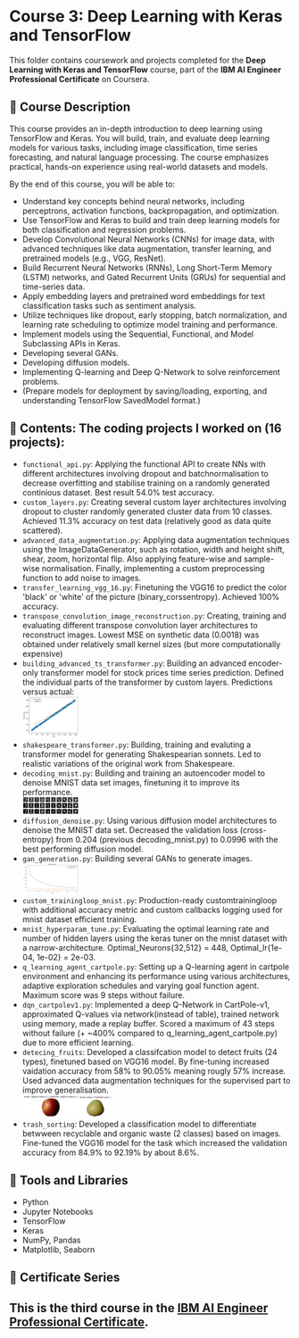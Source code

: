 # Course 3: Deep Learning with Keras and TensorFlow

This folder contains coursework and projects completed for the **Deep Learning with Keras and TensorFlow** course, part of the **IBM AI Engineer Professional Certificate** on Coursera.

## 🧠 Course Description

This course provides an in-depth introduction to deep learning using TensorFlow and Keras. You will build, train, and evaluate deep learning models for various tasks, including image classification, time series forecasting, and natural language processing. The course emphasizes practical, hands-on experience using real-world datasets and models.

By the end of this course, you will be able to:

- Understand key concepts behind neural networks, including perceptrons, activation functions, backpropagation, and optimization.
- Use TensorFlow and Keras to build and train deep learning models for both classification and regression problems.
- Develop Convolutional Neural Networks (CNNs) for image data, with advanced techniques like data augmentation, transfer learning, and pretrained models (e.g., VGG, ResNet).
- Build Recurrent Neural Networks (RNNs), Long Short-Term Memory (LSTM) networks, and Gated Recurrent Units (GRUs) for sequential and time-series data.
- Apply embedding layers and pretrained word embeddings for text classification tasks such as sentiment analysis.
- Utilize techniques like dropout, early stopping, batch normalization, and learning rate scheduling to optimize model training and performance.
- Implement models using the Sequential, Functional, and Model Subclassing APIs in Keras.
- Developing several GANs.
- Developing diffusion models.
- Implementing Q-learning and Deep Q-Network to solve reinforcement problems.
- (Prepare models for deployment by saving/loading, exporting, and understanding TensorFlow SavedModel format.)

## 📂 Contents: The coding projects I worked on (16 projects):

- `functional_api.py`: Applying the functional API to create NNs with different architectures involving dropout and batchnormalisation to decrease overfitting and stabilise training on a randomly generated continious dataset. Best result 54.0% test accuracy.
- `custom_layers.py`: Creating several custom layer architectures involving dropout to cluster randomly generated cluster data from 10 classes. Achieved 11.3% accuracy on test data (relatively good as data quite scattered).
- `advanced_data_augmentation.py`: Applying data augmentation techniques using the ImageDataGenerator, such as rotation, width and height shift, shear, zoom, horizontal flip. Also applying feature-wise and sample-wise normalisation.
   Finally, implementing a custom preprocessing function to add noise to images.
- `transfer_learning_vgg_16.py`: Finetuning the VGG16 to predict the color 'black' or 'white' of the picture (binary_corssentropy). Achieved 100% accuracy.
- `transpose_convolution_image_reconstruction.py`: Creating, training and evaluating different transpose convolution layer architectures to reconstruct images. Lowest MSE on synthetic data (0.0018) was obtained under relatively small kernel sizes (but more computationally expensive)
- `building_advanced_ts_transformer.py`: Building an advanced encoder-only transformer model for stock prices time series prediction. Defined the individual parts of the transformer by custom layers. Predictions versus actual:<br>
  <img src="Images/stock_forecast_transformer.png" alt="Stock Price Versus Actual" width="100"/>
- `shakespeare_transformer.py`: Building, training and evaluting a transformer model for generating Shakespearian sonnets. Led to realistic variations of the original work from Shakespeare.
- `decoding_mnist.py`: Building and training an autoencoder model to denoise MNIST data set images, finetuning it to improve its performance.<br>
  <img src="Images/mnist_reconstruction.jpg" alt="Denoising Images" width="100"/>
- `diffusion_denoise.py`: Using various diffusion model architectures to denoise the MNIST data set. Decreased the validation loss (cross-entropy) from 0.204 (previous decoding_mnist.py) to 0.0996 with the best performing diffusion model.
- `gan_generation.py`: Building several GANs to generate images.<br>
  <img src="Images/gan_train.png" alt="Denoising Images" width="100"/>
- `custom_trainingloop_mnist.py`: Production-ready customtrainingloop with additional accuracy metric and custom callbacks logging used for mnist dataset efficient training.
- `mnist_hyperparam_tune.py`: Evaluating the optimal learning rate and number of hidden layers using the keras tuner on the mnist dataset with a narrow-architecture. Optimal_Neurons{32,512} = 448, Optimal_lr{1e-04, 1e-02} = 2e-03.
- `q_learning_agent_cartpole.py`: Setting up a Q-learning agent in cartpole environment and enhancing its performance using various architectures, adaptive exploration schedules and varying goal function agent. Maximum score was 9 steps without failure.
- `dqn_cartpolev1.py`: Implemented a deep Q-Network in CartPole-v1, approximated Q-values via network(instead of table), trained network using memory, made a replay buffer. Scored a maximum of 43 steps without failure (+ ~400% compared to q_learning_agent_cartpole.py) due to more efficient learning.
- `detecing_fruits`: Developed a classifcation model to detect fruits (24 types), finetuned based on VGG16 model. By fine-tuning increased vaidation accuracy from 58% to 90.05% meaning rougly 57% increase. Used advanced data augmentation techniques for the supervised part to improve generalisation. <br>
<img src="Images/fruits.png" alt="24 fruits" width="100"/><img src="Images/fruit2.png" alt="24 fruits" width="60"/>
- `trash_sorting`: Developed a classification model to differentiate betwween recyclable and organic waste (2 classes) based on images. Fine-tuned the VGG16 model for the task which increased the validation accuracy from 84.9% to 92.19% by about 8.6%.

## 🔧 Tools and Libraries

- Python  
- Jupyter Notebooks  
- TensorFlow  
- Keras  
- NumPy, Pandas  
- Matplotlib, Seaborn  

## 📌 Certificate Series

This is the **third course** in the [IBM AI Engineer Professional Certificate](https://www.coursera.org/professional-certificates/ai-engineer).
---


